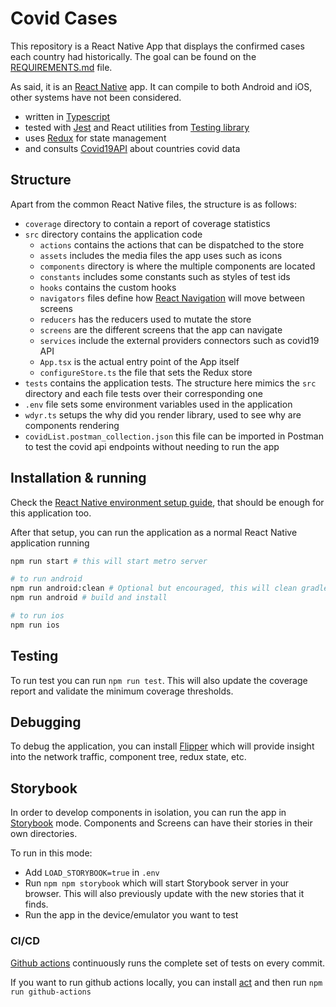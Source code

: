 # Covid Cases

This repository is a React Native App that displays the confirmed cases each country had historically.
The goal can be found on the [REQUIREMENTS.md](REQUIREMENTS.md) file.

As said, it is an [React Native](https://reactnative.dev/) app. It can compile to both Android and iOS, other systems have not been considered.
- written in [Typescript](https://www.typescriptlang.org/)
- tested with [Jest](https://jestjs.io/) and React utilities from [Testing library](https://testing-library.com/)
- uses [Redux](https://redux.js.org/) for state management
- and consults [Covid19API](https://covid19api.com/) about countries covid data

## Structure

Apart from the common React Native files, the structure is as follows:
- `coverage` directory to contain a report of coverage statistics
- `src` directory contains the application code
    - `actions` contains the actions that can be dispatched to the store
    - `assets` includes the media files the app uses such as icons
    - `components` directory is where the multiple components are located
    - `constants` includes some constants such as styles of test ids
    - `hooks` contains the custom hooks
    - `navigators` files define how [React Navigation](https://reactnavigation.org/docs/5.x/getting-started/) will move between screens
    - `reducers` has the reducers used to mutate the store
    - `screens` are the different screens that the app can navigate
    - `services` include the external providers connectors such as covid19 API
    - `App.tsx` is the actual entry point of the App itself
    - `configureStore.ts` the file that sets the Redux store
- `tests` contains the application tests. The structure here mimics the `src` directory and each file tests over their corresponding one
- `.env` file sets some environment variables used in the application
- `wdyr.ts` setups the why did you render library, used to see why are components rendering
- `covidList.postman_collection.json` this file can be imported in Postman to test the covid api endpoints without needing to run the app

## Installation & running

Check the [React Native environment setup guide](https://reactnative.dev/docs/environment-setup), that should be enough for this application too.

After that setup, you can run the application as a normal React Native application running

```bash
npm run start # this will start metro server

# to run android
npm run android:clean # Optional but encouraged, this will clean gradle files
npm run android # build and install

# to run ios
npm run ios
```

## Testing

To run test you can run `npm run test`.
This will also update the coverage report and validate the minimum coverage thresholds.

## Debugging

To debug the application, you can install [Flipper](https://fbflipper.com/docs/features/react-native/) which will provide insight into the network traffic, component tree, redux state, etc.

## Storybook

In order to develop components in isolation, you can run the app in [Storybook](https://storybook.js.org/) mode. 
Components and Screens can have their stories in their own directories.

To run in this mode:
- Add `LOAD_STORYBOOK=true` in `.env`
- Run `npm npm storybook` which will start Storybook server in your browser. This will also previously update with the new stories that it finds.
- Run the app in the device/emulator you want to test

### CI/CD

[Github actions](https://github.com/features/actions) continuously runs the complete set of tests on every commit.

If you want to run github actions locally, you can install [act](https://github.com/nektos/act) and then run `npm run github-actions`

